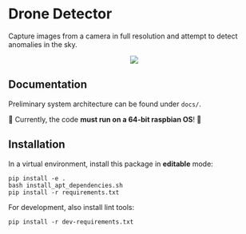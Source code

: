 # Drone Detector

Capture images from a camera in full resolution and attempt to detect anomalies in the sky.

<div align=center>
    <img src="https://i.imgur.com/VfOyigA.png">
</div>

## Documentation

Preliminary system architecture can be found under `docs/`.

📢 Currently, the code **must run on a 64-bit raspbian OS**! 📢 

## Installation

In a virtual environment, install this package in **editable** mode:
```
pip install -e .
bash install_apt_dependencies.sh
pip install -r requirements.txt
```

For development, also install lint tools:
```
pip install -r dev-requirements.txt
```